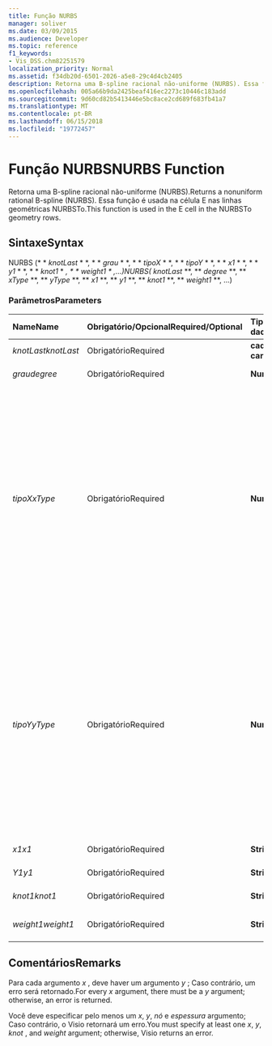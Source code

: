 ```yaml
---
title: Função NURBS
manager: soliver
ms.date: 03/09/2015
ms.audience: Developer
ms.topic: reference
f1_keywords:
- Vis_DSS.chm82251579
localization_priority: Normal
ms.assetid: f34db20d-6501-2026-a5e8-29c4d4cb2405
description: Retorna uma B-spline racional não-uniforme (NURBS). Essa função é usada na célula E nas linhas geométricas NURBSTo.
ms.openlocfilehash: 005a66b9da2425beaf416ec2273c10446c183add
ms.sourcegitcommit: 9d60cd82b5413446e5bc8ace2cd689f683fb41a7
ms.translationtype: MT
ms.contentlocale: pt-BR
ms.lasthandoff: 06/15/2018
ms.locfileid: "19772457"
---
```

# <a name="nurbs-function"></a><span data-ttu-id="51bc9-104">Função NURBS</span><span class="sxs-lookup"><span data-stu-id="51bc9-104">NURBS Function</span></span>

<span data-ttu-id="51bc9-105">Retorna uma B-spline racional não-uniforme (NURBS).</span><span class="sxs-lookup"><span data-stu-id="51bc9-105">Returns a nonuniform rational B-spline (NURBS).</span></span> <span data-ttu-id="51bc9-106">Essa função é usada na célula E nas linhas geométricas NURBSTo.</span><span class="sxs-lookup"><span data-stu-id="51bc9-106">This function is used in the E cell in the NURBSTo geometry rows.</span></span>
  
## <a name="syntax"></a><span data-ttu-id="51bc9-107">Sintaxe</span><span class="sxs-lookup"><span data-stu-id="51bc9-107">Syntax</span></span>

<span data-ttu-id="51bc9-108">NURBS (* * *knotLast* * *, * * *grau* * *, * * *tipoX* * *, * * *tipoY* * *, * * *x1* * *, * * *y1* * *, * * *knot1* * *, * * *weight1* * *,...)</span><span class="sxs-lookup"><span data-stu-id="51bc9-108">NURBS(** *knotLast* **, ** *degree* **, ** *xType* **, ** *yType* **, ** *x1* **, ** *y1* **, ** *knot1* **, ** *weight1* **, ...)</span></span> 
  
### <a name="parameters"></a><span data-ttu-id="51bc9-109">Parâmetros</span><span class="sxs-lookup"><span data-stu-id="51bc9-109">Parameters</span></span>

|<span data-ttu-id="51bc9-110">**Name**</span><span class="sxs-lookup"><span data-stu-id="51bc9-110">**Name**</span></span>|<span data-ttu-id="51bc9-111">**Obrigatório/Opcional**</span><span class="sxs-lookup"><span data-stu-id="51bc9-111">**Required/Optional**</span></span>|<span data-ttu-id="51bc9-112">**Tipo de dados**</span><span class="sxs-lookup"><span data-stu-id="51bc9-112">**Data Type**</span></span>|<span data-ttu-id="51bc9-113">**Descrição**</span><span class="sxs-lookup"><span data-stu-id="51bc9-113">**Description**</span></span>|
|:-----|:-----|:-----|:-----|
| <span data-ttu-id="51bc9-114">_knotLast_</span><span class="sxs-lookup"><span data-stu-id="51bc9-114">_knotLast_</span></span> <br/> |<span data-ttu-id="51bc9-115">Obrigatório</span><span class="sxs-lookup"><span data-stu-id="51bc9-115">Required</span></span>  <br/> |<span data-ttu-id="51bc9-116">**cadeia de caracteres**</span><span class="sxs-lookup"><span data-stu-id="51bc9-116">**string**</span></span> <br/> | <span data-ttu-id="51bc9-117">O último nó.</span><span class="sxs-lookup"><span data-stu-id="51bc9-117">The last knot.</span></span>  <br/> |
| <span data-ttu-id="51bc9-118">_grau_</span><span class="sxs-lookup"><span data-stu-id="51bc9-118">_degree_</span></span> <br/> |<span data-ttu-id="51bc9-119">Obrigatório</span><span class="sxs-lookup"><span data-stu-id="51bc9-119">Required</span></span>  <br/> |<span data-ttu-id="51bc9-120">**Numérico**</span><span class="sxs-lookup"><span data-stu-id="51bc9-120">**Numeric**</span></span> <br/> |<span data-ttu-id="51bc9-121">O grau da spline.</span><span class="sxs-lookup"><span data-stu-id="51bc9-121">The spline's degree.</span></span>  <br/> |
| <span data-ttu-id="51bc9-122">_tipoX_</span><span class="sxs-lookup"><span data-stu-id="51bc9-122">_xType_</span></span> <br/> |<span data-ttu-id="51bc9-123">Obrigatório</span><span class="sxs-lookup"><span data-stu-id="51bc9-123">Required</span></span>  <br/> |<span data-ttu-id="51bc9-124">**Numeric**</span><span class="sxs-lookup"><span data-stu-id="51bc9-124">**Numeric**</span></span> <br/> |<span data-ttu-id="51bc9-125">Especifica como interpretar os dados de entrada de _x_ .</span><span class="sxs-lookup"><span data-stu-id="51bc9-125">Specifies how to interpret the  _x_ input data.</span></span> <span data-ttu-id="51bc9-126">Se _tipoX_ for 0, todos os dados de entrada _x_ será interpretada como uma porcentagem da largura.</span><span class="sxs-lookup"><span data-stu-id="51bc9-126">If  _xType_ is 0, all  _x_ input data is interpreted as a percentage of Width.</span></span> <span data-ttu-id="51bc9-127">Se _tipoX_ for 1, todos os dados de entrada _x_ será interpretada como coordenadas locais.</span><span class="sxs-lookup"><span data-stu-id="51bc9-127">If  _xType_ is 1, all  _x_ input data is interpreted as local coordinates.</span></span>  <br/> |
| <span data-ttu-id="51bc9-128">_tipoY_</span><span class="sxs-lookup"><span data-stu-id="51bc9-128">_yType_</span></span> <br/> |<span data-ttu-id="51bc9-129">Obrigatório</span><span class="sxs-lookup"><span data-stu-id="51bc9-129">Required</span></span>  <br/> |<span data-ttu-id="51bc9-130">**Numeric**</span><span class="sxs-lookup"><span data-stu-id="51bc9-130">**Numeric**</span></span> <br/> |<span data-ttu-id="51bc9-131">Especifica como interpretar os dados de entrada _y_ .</span><span class="sxs-lookup"><span data-stu-id="51bc9-131">Specifies how to interpret the  _y_ input data.</span></span> <span data-ttu-id="51bc9-132">Se _tipoY_ for 0, todos os dados de entrada _y_ será interpretada como uma porcentagem da altura.</span><span class="sxs-lookup"><span data-stu-id="51bc9-132">If  _yType_ is 0, all  _y_ input data is interpreted as a percentage of Height.</span></span> <span data-ttu-id="51bc9-133">Se _tipoY_ for 1, todos os dados de entrada _y_ será interpretada como coordenadas locais.</span><span class="sxs-lookup"><span data-stu-id="51bc9-133">If  _yType_ is 1, all  _y_ input data is interpreted as local coordinates.</span></span>  <br/> |
| <span data-ttu-id="51bc9-134">_x1_</span><span class="sxs-lookup"><span data-stu-id="51bc9-134">_x1_</span></span> <br/> |<span data-ttu-id="51bc9-135">Obrigatório</span><span class="sxs-lookup"><span data-stu-id="51bc9-135">Required</span></span>  <br/> |<span data-ttu-id="51bc9-136">**String**</span><span class="sxs-lookup"><span data-stu-id="51bc9-136">**String**</span></span> <br/> |<span data-ttu-id="51bc9-137">Uma coordenada x.</span><span class="sxs-lookup"><span data-stu-id="51bc9-137">An x-coordinate.</span></span>  <br/> |
| <span data-ttu-id="51bc9-138">_Y1_</span><span class="sxs-lookup"><span data-stu-id="51bc9-138">_y1_</span></span> <br/> |<span data-ttu-id="51bc9-139">Obrigatório</span><span class="sxs-lookup"><span data-stu-id="51bc9-139">Required</span></span>  <br/> |<span data-ttu-id="51bc9-140">**String**</span><span class="sxs-lookup"><span data-stu-id="51bc9-140">**String**</span></span> <br/> |<span data-ttu-id="51bc9-141">Uma coordenada y.</span><span class="sxs-lookup"><span data-stu-id="51bc9-141">A y-coordinate.</span></span>  <br/> |
| <span data-ttu-id="51bc9-142">_knot1_</span><span class="sxs-lookup"><span data-stu-id="51bc9-142">_knot1_</span></span> <br/> |<span data-ttu-id="51bc9-143">Obrigatório</span><span class="sxs-lookup"><span data-stu-id="51bc9-143">Required</span></span>  <br/> |<span data-ttu-id="51bc9-144">**String**</span><span class="sxs-lookup"><span data-stu-id="51bc9-144">**String**</span></span> <br/> |<span data-ttu-id="51bc9-145">Um nó na B-spline.</span><span class="sxs-lookup"><span data-stu-id="51bc9-145">A knot on the B-spline.</span></span>  <br/> |
| <span data-ttu-id="51bc9-146">_weight1_</span><span class="sxs-lookup"><span data-stu-id="51bc9-146">_weight1_</span></span> <br/> |<span data-ttu-id="51bc9-147">Obrigatório</span><span class="sxs-lookup"><span data-stu-id="51bc9-147">Required</span></span>  <br/> |<span data-ttu-id="51bc9-148">**String**</span><span class="sxs-lookup"><span data-stu-id="51bc9-148">**String**</span></span> <br/> |<span data-ttu-id="51bc9-149">Uma espessura na B-spline.</span><span class="sxs-lookup"><span data-stu-id="51bc9-149">A weight on the B-spline.</span></span>  <br/> |
   
## <a name="remarks"></a><span data-ttu-id="51bc9-150">Comentários</span><span class="sxs-lookup"><span data-stu-id="51bc9-150">Remarks</span></span>

<span data-ttu-id="51bc9-151">Para cada argumento *x* , deve haver um argumento *y* ; Caso contrário, um erro será retornado.</span><span class="sxs-lookup"><span data-stu-id="51bc9-151">For every  *x*  argument, there must be a  *y*  argument; otherwise, an error is returned.</span></span> 
  
<span data-ttu-id="51bc9-152">Você deve especificar pelo menos um *x*, *y*, *nó* e *espessura* argumento; Caso contrário, o Visio retornará um erro.</span><span class="sxs-lookup"><span data-stu-id="51bc9-152">You must specify at least one  *x*, *y*, *knot*  , and  *weight*  argument; otherwise, Visio returns an error.</span></span> 
  

